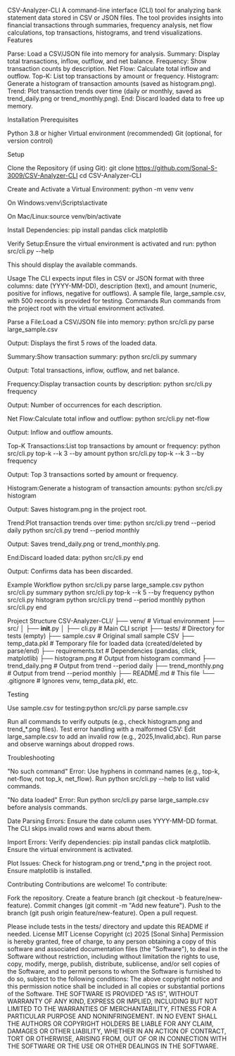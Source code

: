 CSV-Analyzer-CLI
A command-line interface (CLI) tool for analyzing bank statement data stored in CSV or JSON files. The tool provides insights into financial transactions through summaries, frequency analysis, net flow calculations, top transactions, histograms, and trend visualizations.
Features

Parse: Load a CSV/JSON file into memory for analysis.
Summary: Display total transactions, inflow, outflow, and net balance.
Frequency: Show transaction counts by description.
Net Flow: Calculate total inflow and outflow.
Top-K: List top transactions by amount or frequency.
Histogram: Generate a histogram of transaction amounts (saved as histogram.png).
Trend: Plot transaction trends over time (daily or monthly, saved as trend_daily.png or trend_monthly.png).
End: Discard loaded data to free up memory.

Installation
Prerequisites

Python 3.8 or higher
Virtual environment (recommended)
Git (optional, for version control)

Setup

Clone the Repository (if using Git):
git clone <https://github.com/Sonal-S-3009/CSV-Analyzer-CLI>
cd CSV-Analyzer-CLI


Create and Activate a Virtual Environment:
python -m venv venv


On Windows:venv\Scripts\activate


On Mac/Linux:source venv/bin/activate




Install Dependencies:
pip install pandas click matplotlib


Verify Setup:Ensure the virtual environment is activated and run:
python src/cli.py --help

This should display the available commands.


Usage
The CLI expects input files in CSV or JSON format with three columns: date (YYYY-MM-DD), description (text), and amount (numeric, positive for inflows, negative for outflows). A sample file, large_sample.csv, with 500 records is provided for testing.
Commands
Run commands from the project root with the virtual environment activated.

Parse a File:Load a CSV/JSON file into memory:
python src/cli.py parse large_sample.csv

Output: Displays the first 5 rows of the loaded data.

Summary:Show transaction summary:
python src/cli.py summary

Output: Total transactions, inflow, outflow, and net balance.

Frequency:Display transaction counts by description:
python src/cli.py frequency

Output: Number of occurrences for each description.

Net Flow:Calculate total inflow and outflow:
python src/cli.py net-flow

Output: Inflow and outflow amounts.

Top-K Transactions:List top transactions by amount or frequency:
python src/cli.py top-k --k 3 --by amount
python src/cli.py top-k --k 3 --by frequency

Output: Top 3 transactions sorted by amount or frequency.

Histogram:Generate a histogram of transaction amounts:
python src/cli.py histogram

Output: Saves histogram.png in the project root.

Trend:Plot transaction trends over time:
python src/cli.py trend --period daily
python src/cli.py trend --period monthly

Output: Saves trend_daily.png or trend_monthly.png.

End:Discard loaded data:
python src/cli.py end

Output: Confirms data has been discarded.


Example Workflow
python src/cli.py parse large_sample.csv
python src/cli.py summary
python src/cli.py top-k --k 5 --by frequency
python src/cli.py histogram
python src/cli.py trend --period monthly
python src/cli.py end

Project Structure
CSV-Analyzer-CLI/
├── venv/                    # Virtual environment
├── src/
│   ├── __init__.py
│   ├── cli.py              # Main CLI script
├── tests/                   # Directory for tests (empty)
├── sample.csv              # Original small sample CSV
├── temp_data.pkl           # Temporary file for loaded data (created/deleted by parse/end)
├── requirements.txt        # Dependencies (pandas, click, matplotlib)
├── histogram.png           # Output from histogram command
├── trend_daily.png         # Output from trend --period daily
├── trend_monthly.png       # Output from trend --period monthly
├── README.md               # This file
└── .gitignore              # Ignores venv, temp_data.pkl, etc.

Testing

Use sample.csv for testing:python src/cli.py parse sample.csv


Run all commands to verify outputs (e.g., check histogram.png and trend_*.png files).
Test error handling with a malformed CSV:
Edit large_sample.csv to add an invalid row (e.g., 2025,Invalid,abc).
Run parse and observe warnings about dropped rows.



Troubleshooting

"No such command" Error:
Use hyphens in command names (e.g., top-k, net-flow, not top_k, net_flow).
Run python src/cli.py --help to list valid commands.


"No data loaded" Error:
Run python src/cli.py parse large_sample.csv before analysis commands.


Date Parsing Errors:
Ensure the date column uses YYYY-MM-DD format.
The CLI skips invalid rows and warns about them.


Import Errors:
Verify dependencies: pip install pandas click matplotlib.
Ensure the virtual environment is activated.


Plot Issues:
Check for histogram.png or trend_*.png in the project root.
Ensure matplotlib is installed.



Contributing
Contributions are welcome! To contribute:

Fork the repository.
Create a feature branch (git checkout -b feature/new-feature).
Commit changes (git commit -m "Add new feature").
Push to the branch (git push origin feature/new-feature).
Open a pull request.

Please include tests in the tests/ directory and update this README if needed.
License
MIT License
Copyright (c) 2025 [Sonal Sinha]
Permission is hereby granted, free of charge, to any person obtaining a copy of this software and associated documentation files (the "Software"), to deal in the Software without restriction, including without limitation the rights to use, copy, modify, merge, publish, distribute, sublicense, and/or sell copies of the Software, and to permit persons to whom the Software is furnished to do so, subject to the following conditions:
The above copyright notice and this permission notice shall be included in all copies or substantial portions of the Software.
THE SOFTWARE IS PROVIDED "AS IS", WITHOUT WARRANTY OF ANY KIND, EXPRESS OR IMPLIED, INCLUDING BUT NOT LIMITED TO THE WARRANTIES OF MERCHANTABILITY, FITNESS FOR A PARTICULAR PURPOSE AND NONINFRINGEMENT. IN NO EVENT SHALL THE AUTHORS OR COPYRIGHT HOLDERS BE LIABLE FOR ANY CLAIM, DAMAGES OR OTHER LIABILITY, WHETHER IN AN ACTION OF CONTRACT, TORT OR OTHERWISE, ARISING FROM, OUT OF OR IN CONNECTION WITH THE SOFTWARE OR THE USE OR OTHER DEALINGS IN THE SOFTWARE.